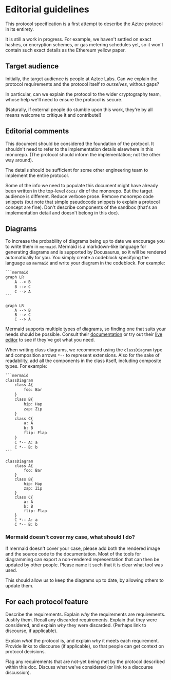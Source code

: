 # Editorial guidelines

This protocol specification is a first attempt to describe the Aztec protocol in its entirety.

It is still a work in progress. For example, we haven't settled on exact hashes, or encryption schemes, or gas metering schedules yet, so it won't contain such exact details as the Ethereum yellow paper.

## Target audience

Initially, the target audience is people at Aztec Labs. Can we explain the protocol requirements and the protocol itself _to ourselves_, without gaps?

In particular, can we explain the protocol to the wider cryptography team, whose help we'll need to ensure the protocol is secure.

(Naturally, if external people do stumble upon this work, they're by all means welcome to critique it and contribute!)

## Editorial comments

This document should be considered the foundation of the protocol. It shouldn't need to refer to the implementation details elsewhere in this monorepo. (The protocol should inform the implementation; not the other way around).

The details should be sufficient for some other engineering team to implement the entire protocol.

Some of the info we need to populate this document might have already been written in the top-level `docs/` dir of the monorepo. But the target audience is different. Reduce verbose prose. Remove monorepo code snippets (but note that simple pseudocode snippets to explain a protocol concept are fine). Don't describe components of the sandbox (that's an implementation detail and doesn't belong in this doc).

## Diagrams

To increase the probability of diagrams being up to date we encourage you to write them in `mermaid`. Mermaid is a markdown-like language for generating diagrams and is supported by Docusaurus, so it will be rendered automatically for you.
You simply create a codeblock specifying the language as `mermaid` and write your diagram in the codeblock. For example:

````txt
```mermaid
graph LR
    A --> B
    B --> C
    C --> A
```
````

```mermaid
graph LR
    A --> B
    B --> C
    C --> A
```

Mermaid supports multiple types of diagrams, so finding one that suits your needs should be possible. Consult their [documentation](https://mermaid.js.org/intro/getting-started.html) or try out their [live editor](https://mermaid.live/) to see if they've got what you need.

When writing class diagrams, we recommend using the `classDiagram` type and composition arrows `*--` to represent extensions. Also for the sake of readability, add all the components in the class itself, including composite types. For example:

````txt
```mermaid
classDiagram
    class A{
        foo: Bar
    }
    class B{
        hip: Hap
        zap: Zip
    }
    class C{
        a: A
        b: B
        flip: Flap
    }
    C *-- A: a
    C *-- B: b
```
````

```mermaid
classDiagram
    class A{
        foo: Bar
    }
    class B{
        hip: Hap
        zap: Zip
    }
    class C{
        a: A
        b: B
        flip: Flap
    }
    C *-- A: a
    C *-- B: b
```

### Mermaid doesn't cover my case, what should I do?

If mermaid doesn't cover your case, please add both the rendered image and the source code to the documentation. Most of the tools for diagramming can export a non-rendered representation that can then be updated by other people. Please name it such that it is clear what tool was used.

This should allow us to keep the diagrams up to date, by allowing others to update them.

## For each protocol feature

Describe the requirements.
Explain _why_ the requirements are requirements. Justify them.
Recall any discarded requirements. Explain that they were considered, and explain _why_ they were discarded. (Perhaps link to discourse, if applicable).

Explain _what_ the protocol is, and explain _why_ it meets each requirement.
Provide links to discourse (if applicable), so that people can get context on protocol decisions.

Flag any requirements that are not-yet being met by the protocol described within this doc.
Discuss what we've considered (or link to a discourse discussion).
